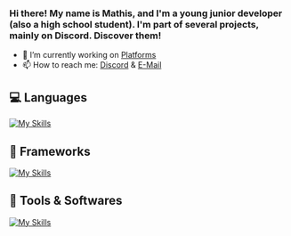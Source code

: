 ### Hi there! My name is Mathis, and I'm a young junior developer (also a high school student). I'm part of several projects, mainly on Discord. Discover them!


- 🔭 I’m currently working on [Platforms](https://neldox.tech)
- 📫 How to reach me: [Discord](https://discord.com/users/938588350942707783) & [E-Mail](mailto:contact@neldox.tech)

## 💻 Languages
[![My Skills](https://skillicons.dev/icons?i=html,css,js,md)](https://skillicons.dev)

## 🧰 Frameworks
[![My Skills](https://skillicons.dev/icons?i=nodejs,react,nextjs)](https://skillicons.dev)

## 🔨 Tools & Softwares

[![My Skills](https://skillicons.dev/icons?i=vscode,figma,cloudflare,mongodb,vercel,github)](https://skillicons.dev)
